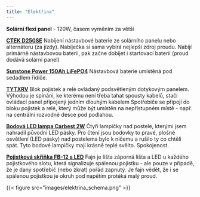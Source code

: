 ```yaml
---
title: "Elektřina"
---
```


**Solární flexi panel** - 120W, časem vyměním za větší

**[CTEK D250SE](https://campi-servis.cz/produkt/nabijecka-ctek-d250se-12v-20a/)**
Nabíjení nástavbové baterie ze solárního panelu nebo alternátoru (za jízdy).
Nabíječka si sama vybírá nejlepší zdroj proudu. Nabíjí primárně nástavbovou
baterii, pak začne dobíjet i startovací baterii (proud dodává solární panel)

**[Sunstone Power 150Ah LiFePO4](https://campi-servis.cz/produkt/lifepo4-baterie-12v-150ah-sunstone-power-slpo12-150n/)**
Nástavbová baterie umístěná pod sedadlem řidiče.

**[TYTXRV](https://www.aliexpress.com/item/32913531828.html)**
Blok pojistek a relé ovládaný podsvětleným dotykovým panelem. Výhodou je
spínání, ke kterému není třeba tahat spousty kabelů, stačí ovládací panel
přípojený jedním dlouhým  kabelem Spotřebiče se připojí do bloku pojistek a
relé, který může být umístěn na nepřístupném místě - např. na centrální
rozvodné desce pod podlahou.

**[Bodová LED lampa Carbest 2W](https://www.svetkaravanu.cz/bodova-led-lampa-carbest-2-w)** Čtyři lampičky
nad postele, kterými jsem nahradil původní LED pásky. Pro čtení jsou bodovky to
pravé, plošné osvětlení (LED pásky) nad postelema bylo k ničemu a rušilo ty co
chtěli spát. Tyto bodové lampičky mají krásně teplé svělto. Spokojenost.

**[Pojistková skříňka FB-12 s LED](https://www.tipa.eu/cz/pojistkova-skrinka-fb-12-se-zapornou-listou-a-led/)**
Fajn je lišta záporná lišta a LED u každého pojistkového slotu, která
signalizuje spálenou pojistku - ale pouze v případě, že je daný spotřebič (nebo
zkrat) pořád zapnutý. Je fajn vědět, že i se spálenou pojistkou je okruh pod
napětím protéká malý proud.

{{< figure src="images/elektrina_schema.png" >}}


